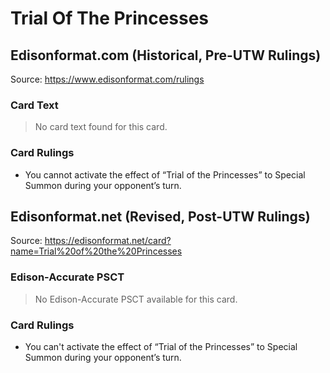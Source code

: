 # Trial Of The Princesses

## Edisonformat.com (Historical, Pre-UTW Rulings)

Source: https://www.edisonformat.com/rulings

### Card Text

> No card text found for this card.

### Card Rulings

*   You cannot activate the effect of “Trial of the Princesses” to Special Summon during your opponent’s turn.

## Edisonformat.net (Revised, Post-UTW Rulings)

Source: https://edisonformat.net/card?name=Trial%20of%20the%20Princesses

### Edison-Accurate PSCT

> No Edison-Accurate PSCT available for this card.

### Card Rulings

*   You can't activate the effect of “Trial of the Princesses” to Special Summon during your opponent’s turn.
            